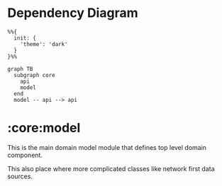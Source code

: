 # Dependency Diagram

```mermaid
%%{
  init: {
    'theme': 'dark'
  }
}%%

graph TB
  subgraph core
    api
    model
  end
  model -- api --> api

```
# :core:model

This is the main domain model module that defines top level domain component. 

This also place where more complicated classes like network first data sources.